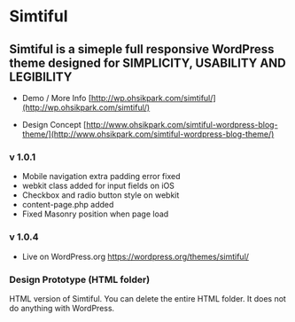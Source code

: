 # Simtiful
## Simtiful is a simeple full responsive WordPress theme designed for SIMPLICITY, USABILITY AND LEGIBILITY

* Demo / More Info
[http://wp.ohsikpark.com/simtiful/](http://wp.ohsikpark.com/simtiful/)

* Design Concept
[http://www.ohsikpark.com/simtiful-wordpress-blog-theme/](http://www.ohsikpark.com/simtiful-wordpress-blog-theme/)

### v 1.0.1
- Mobile navigation extra padding error fixed
- webkit class added for input fields on iOS
- Checkbox and radio button style on webkit
- content-page.php added
- Fixed Masonry position when page load

### v 1.0.4
- Live on WordPress.org https://wordpress.org/themes/simtiful/

### Design Prototype (HTML folder)
HTML version of Simtiful. You can delete the entire HTML folder. It does not do anything with WordPress.
